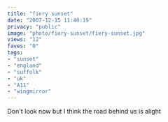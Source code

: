 ```yaml
---
title: "fiery sunset"
date: "2007-12-15 11:40:19"
privacy: "public"
image: "photo/fiery-sunset/fiery-sunset.jpg"
views: "12"
faves: "0"
tags:
- "sunset"
- "england"
- "suffolk"
- "uk"
- "A11"
- "wingmirror"
---
```

Don't look now but I think the road behind us is alight
